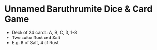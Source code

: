 # Unnamed Baruthrumite Dice & Card Game

- Deck of 24 cards: A, B, C, D, 1-8
- Two suits: Rust and Salt
- E.g. B of Salt, 4 of Rust
